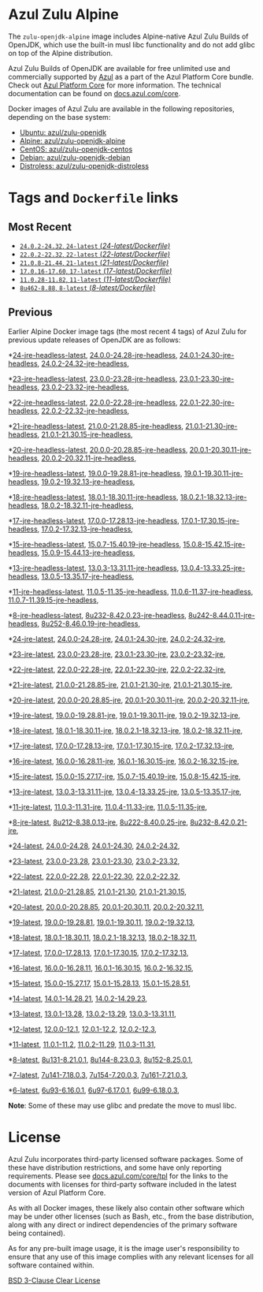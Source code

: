 Azul Zulu Alpine
================

The `zulu-openjdk-alpine` image includes Alpine-native Azul Zulu Builds of OpenJDK, which use the built-in musl libc functionality
and do not add glibc on top of the Alpine distribution.

Azul Zulu Builds of OpenJDK are available for free unlimited use and commercially supported by [Azul][1] as a part of the Azul Platform Core bundle.
Check out [Azul Platform Core][2] for more information. The technical documentation can be found on [docs.azul.com/core][3].

Docker images of Azul Zulu are available in the following repositories, depending on the base system:

  * [Ubuntu: azul/zulu-openjdk][4]
  * [Alpine: azul/zulu-openjdk-alpine][5]
  * [CentOS: azul/zulu-openjdk-centos][6]
  * [Debian: azul/zulu-openjdk-debian][7]
  * [Distroless: azul/zulu-openjdk-distroless][8]

Tags and `Dockerfile` links
===========================

Most Recent
-----------


  * [`24.0.2-24.32`, `24-latest` (*24-latest/Dockerfile)*][36]
  * [`22.0.2-22.32`, `22-latest` (*22-latest/Dockerfile)*][56]
  * [`21.0.8-21.44`, `21-latest` (*21-latest/Dockerfile)*][66]
  * [`17.0.16-17.60`, `17-latest` (*17-latest/Dockerfile)*][127]
  * [`11.0.28-11.82`, `11-latest` (*11-latest/Dockerfile)*][263]
  * [`8u462-8.88`, `8-latest` (*8-latest/Dockerfile)*][353]

Previous
--------

Earlier Alpine Docker image tags (the most recent 4 tags) of Azul Zulu for previous update releases of OpenJDK are as follows:


  *[24-jre-headless-latest][11],
  [24.0.0-24.28-jre-headless][39],
  [24.0.1-24.30-jre-headless][41],
  [24.0.2-24.32-jre-headless][43],
  
  *[23-jre-headless-latest][12],
  [23.0.0-23.28-jre-headless][49],
  [23.0.1-23.30-jre-headless][51],
  [23.0.2-23.32-jre-headless][55],
  
  *[22-jre-headless-latest][13],
  [22.0.0-22.28-jre-headless][57],
  [22.0.1-22.30-jre-headless][61],
  [22.0.2-22.32-jre-headless][65],
  
  *[21-jre-headless-latest][14],
  [21.0.0-21.28.85-jre-headless][67],
  [21.0.1-21.30-jre-headless][71],
  [21.0.1-21.30.15-jre-headless][73],
  
  
  
  
  
  
  
  
  *[20-jre-headless-latest][15],
  [20.0.0-20.28.85-jre-headless][100],
  [20.0.1-20.30.11-jre-headless][102],
  [20.0.2-20.32.11-jre-headless][106],
  
  *[19-jre-headless-latest][16],
  [19.0.0-19.28.81-jre-headless][108],
  [19.0.1-19.30.11-jre-headless][112],
  [19.0.2-19.32.13-jre-headless][116],
  
  *[18-jre-headless-latest][17],
  [18.0.1-18.30.11-jre-headless][118],
  [18.0.2.1-18.32.13-jre-headless][122],
  [18.0.2-18.32.11-jre-headless][124],
  
  *[17-jre-headless-latest][18],
  [17.0.0-17.28.13-jre-headless][128],
  [17.0.1-17.30.15-jre-headless][133],
  [17.0.2-17.32.13-jre-headless][136],
  
  
  
  
  
  
  
  
  
  
  
  
  
  
  
  
  
  
  *[15-jre-headless-latest][19],
  [15.0.7-15.40.19-jre-headless][206],
  [15.0.8-15.42.15-jre-headless][210],
  [15.0.9-15.44.13-jre-headless][212],
  
  
  *[13-jre-headless-latest][20],
  [13.0.3-13.31.11-jre-headless][223],
  [13.0.4-13.33.25-jre-headless][228],
  [13.0.5-13.35.17-jre-headless][231],
  
  
  
  
  
  
  
  
  
  
  *[11-jre-headless-latest][21],
  [11.0.5-11.35-jre-headless][270],
  [11.0.6-11.37-jre-headless][275],
  [11.0.7-11.39.15-jre-headless][278],
  
  
  
  
  
  
  
  
  
  
  
  
  
  
  
  
  
  
  
  
  
  
  
  
  
  *[8-jre-headless-latest][22],
  [8u232-8.42.0.23-jre-headless][370],
  [8u242-8.44.0.11-jre-headless][373],
  [8u252-8.46.0.19-jre-headless][375],
  
  
  
  
  
  
  
  
  
  
  
  
  
  
  
  
  
  
  
  
  
  
  
  
  
  *[24-jre-latest][23],
  [24.0.0-24.28-jre][38],
  [24.0.1-24.30-jre][40],
  [24.0.2-24.32-jre][44],
  
  *[23-jre-latest][24],
  [23.0.0-23.28-jre][47],
  [23.0.1-23.30-jre][52],
  [23.0.2-23.32-jre][54],
  
  *[22-jre-latest][25],
  [22.0.0-22.28-jre][59],
  [22.0.1-22.30-jre][60],
  [22.0.2-22.32-jre][64],
  
  *[21-jre-latest][26],
  [21.0.0-21.28.85-jre][69],
  [21.0.1-21.30-jre][70],
  [21.0.1-21.30.15-jre][75],
  
  
  
  
  
  
  
  
  *[20-jre-latest][27],
  [20.0.0-20.28.85-jre][99],
  [20.0.1-20.30.11-jre][103],
  [20.0.2-20.32.11-jre][105],
  
  *[19-jre-latest][28],
  [19.0.0-19.28.81-jre][110],
  [19.0.1-19.30.11-jre][111],
  [19.0.2-19.32.13-jre][114],
  
  *[18-jre-latest][29],
  [18.0.1-18.30.11-jre][120],
  [18.0.2.1-18.32.13-jre][121],
  [18.0.2-18.32.11-jre][125],
  
  *[17-jre-latest][30],
  [17.0.0-17.28.13-jre][130],
  [17.0.1-17.30.15-jre][131],
  [17.0.2-17.32.13-jre][135],
  
  
  
  
  
  
  
  
  
  
  
  
  
  
  
  
  
  
  *[16-jre-latest][31],
  [16.0.0-16.28.11-jre][190],
  [16.0.1-16.30.15-jre][191],
  [16.0.2-16.32.15-jre][194],
  
  *[15-jre-latest][32],
  [15.0.0-15.27.17-jre][196],
  [15.0.7-15.40.19-jre][205],
  [15.0.8-15.42.15-jre][209],
  
  
  
  *[13-jre-latest][33],
  [13.0.3-13.31.11-jre][225],
  [13.0.4-13.33.25-jre][227],
  [13.0.5-13.35.17-jre][230],
  
  
  
  
  
  
  
  
  
  
  *[11-jre-latest][34],
  [11.0.3-11.31-jre][266],
  [11.0.4-11.33-jre][269],
  [11.0.5-11.35-jre][271],
  
  
  
  
  
  
  
  
  
  
  
  
  
  
  
  
  
  
  
  
  
  
  
  
  
  
  
  
  *[8-jre-latest][35],
  [8u212-8.38.0.13-jre][363],
  [8u222-8.40.0.25-jre][364],
  [8u232-8.42.0.21-jre][367],
  
  
  
  
  
  
  
  
  
  
  
  
  
  
  
  
  
  
  
  
  
  
  
  
  
  
  
  
  
  *[24-latest][36],
  [24.0.0-24.28][37],
  [24.0.1-24.30][42],
  [24.0.2-24.32][45],
  
  *[23-latest][46],
  [23.0.0-23.28][48],
  [23.0.1-23.30][50],
  [23.0.2-23.32][53],
  
  *[22-latest][56],
  [22.0.0-22.28][58],
  [22.0.1-22.30][62],
  [22.0.2-22.32][63],
  
  *[21-latest][66],
  [21.0.0-21.28.85][68],
  [21.0.1-21.30][72],
  [21.0.1-21.30.15][74],
  
  
  
  
  
  
  
  
  *[20-latest][97],
  [20.0.0-20.28.85][98],
  [20.0.1-20.30.11][101],
  [20.0.2-20.32.11][104],
  
  *[19-latest][107],
  [19.0.0-19.28.81][109],
  [19.0.1-19.30.11][113],
  [19.0.2-19.32.13][115],
  
  *[18-latest][117],
  [18.0.1-18.30.11][119],
  [18.0.2.1-18.32.13][123],
  [18.0.2-18.32.11][126],
  
  *[17-latest][127],
  [17.0.0-17.28.13][129],
  [17.0.1-17.30.15][132],
  [17.0.2-17.32.13][134],
  
  
  
  
  
  
  
  
  
  
  
  
  
  
  
  
  
  
  *[16-latest][188],
  [16.0.0-16.28.11][189],
  [16.0.1-16.30.15][192],
  [16.0.2-16.32.15][193],
  
  *[15-latest][195],
  [15.0.0-15.27.17][197],
  [15.0.1-15.28.13][198],
  [15.0.1-15.28.51][199],
  
  
  
  
  
  
  
  
  
  
  *[14-latest][217],
  [14.0.1-14.28.21][218],
  [14.0.2-14.29.23][219],
  
  *[13-latest][220],
  [13.0.1-13.28][221],
  [13.0.2-13.29][222],
  [13.0.3-13.31.11][224],
  
  
  
  
  
  
  
  
  
  
  
  
  *[12-latest][259],
  [12.0.0-12.1][260],
  [12.0.1-12.2][261],
  [12.0.2-12.3][262],
  
  *[11-latest][263],
  [11.0.1-11.2][264],
  [11.0.2-11.29][265],
  [11.0.3-11.31][267],
  
  
  
  
  
  
  
  
  
  
  
  
  
  
  
  
  
  
  
  
  
  
  
  
  
  
  
  
  
  
  *[8-latest][353],
  [8u131-8.21.0.1][354],
  [8u144-8.23.0.3][355],
  [8u152-8.25.0.1][356],
  
  
  
  
  
  
  
  
  
  
  
  
  
  
  
  
  
  
  
  
  
  
  
  
  
  
  
  
  
  
  
  
  
  
  
  
  
  *[7-latest][451],
  [7u141-7.18.0.3][452],
  [7u154-7.20.0.3][453],
  [7u161-7.21.0.3][454],
  
  
  
  
  
  
  
  
  
  
  
  
  
  
  
  
  
  
  
  
  *[6-latest][474],
  [6u93-6.16.0.1][475],
  [6u97-6.17.0.1][476],
  [6u99-6.18.0.3][477],
  
  
  
  
  **Note**: Some of these may use glibc and predate the move to musl libc.

License
=======

Azul Zulu incorporates third-party licensed software packages. Some of these have distribution restrictions, and some have only reporting requirements. Please see [docs.azul.com/core/tpl][9] for the links to the documents with licenses for third-party software included in the latest version of Azul Platform Core.

As with all Docker images, these likely also contain other software which may be under other licenses (such as Bash, etc., from the base distribution, along with any direct or indirect dependencies of the primary software being contained).

As for any pre-built image usage, it is the image user's responsibility to ensure that any use of this image complies with any relevant licenses for all software contained within.

[BSD 3-Clause Clear License][10]

  [1]: https://www.azul.com/
  [2]: https://www.azul.com/products/core/
  [3]: https://docs.azul.com/core/
  [4]: https://hub.docker.com/r/azul/zulu-openjdk
  [5]: https://hub.docker.com/r/azul/zulu-openjdk-alpine
  [6]: https://hub.docker.com/r/azul/zulu-openjdk-centos
  [7]: https://hub.docker.com/r/azul/zulu-openjdk-debian
  [8]: https://hub.docker.com/r/azul/zulu-openjdk-distroless
  [9]: https://docs.azul.com/core/tpl
  [10]: https://github.com/zulu-openjdk/zulu-openjdk/blob/master/LICENSE.txt


  [11]: https://github.com/zulu-openjdk/zulu-openjdk/blob/master/alpine/24-jre-headless-latest/Dockerfile
  [39]: https://github.com/zulu-openjdk/zulu-openjdk/blob/master/alpine/24.0.0-24.28-jre-headless/Dockerfile
  [41]: https://github.com/zulu-openjdk/zulu-openjdk/blob/master/alpine/24.0.1-24.30-jre-headless/Dockerfile
  [43]: https://github.com/zulu-openjdk/zulu-openjdk/blob/master/alpine/24.0.2-24.32-jre-headless/Dockerfile
  
  [12]: https://github.com/zulu-openjdk/zulu-openjdk/blob/master/alpine/23-jre-headless-latest/Dockerfile
  [49]: https://github.com/zulu-openjdk/zulu-openjdk/blob/master/alpine/23.0.0-23.28-jre-headless/Dockerfile
  [51]: https://github.com/zulu-openjdk/zulu-openjdk/blob/master/alpine/23.0.1-23.30-jre-headless/Dockerfile
  [55]: https://github.com/zulu-openjdk/zulu-openjdk/blob/master/alpine/23.0.2-23.32-jre-headless/Dockerfile
  
  [13]: https://github.com/zulu-openjdk/zulu-openjdk/blob/master/alpine/22-jre-headless-latest/Dockerfile
  [57]: https://github.com/zulu-openjdk/zulu-openjdk/blob/master/alpine/22.0.0-22.28-jre-headless/Dockerfile
  [61]: https://github.com/zulu-openjdk/zulu-openjdk/blob/master/alpine/22.0.1-22.30-jre-headless/Dockerfile
  [65]: https://github.com/zulu-openjdk/zulu-openjdk/blob/master/alpine/22.0.2-22.32-jre-headless/Dockerfile
  
  [14]: https://github.com/zulu-openjdk/zulu-openjdk/blob/master/alpine/21-jre-headless-latest/Dockerfile
  [67]: https://github.com/zulu-openjdk/zulu-openjdk/blob/master/alpine/21.0.0-21.28.85-jre-headless/Dockerfile
  [71]: https://github.com/zulu-openjdk/zulu-openjdk/blob/master/alpine/21.0.1-21.30-jre-headless/Dockerfile
  [73]: https://github.com/zulu-openjdk/zulu-openjdk/blob/master/alpine/21.0.1-21.30.15-jre-headless/Dockerfile
  
  
  
  
  
  
  
  
  [15]: https://github.com/zulu-openjdk/zulu-openjdk/blob/master/alpine/20-jre-headless-latest/Dockerfile
  [100]: https://github.com/zulu-openjdk/zulu-openjdk/blob/master/alpine/20.0.0-20.28.85-jre-headless/Dockerfile
  [102]: https://github.com/zulu-openjdk/zulu-openjdk/blob/master/alpine/20.0.1-20.30.11-jre-headless/Dockerfile
  [106]: https://github.com/zulu-openjdk/zulu-openjdk/blob/master/alpine/20.0.2-20.32.11-jre-headless/Dockerfile
  
  [16]: https://github.com/zulu-openjdk/zulu-openjdk/blob/master/alpine/19-jre-headless-latest/Dockerfile
  [108]: https://github.com/zulu-openjdk/zulu-openjdk/blob/master/alpine/19.0.0-19.28.81-jre-headless/Dockerfile
  [112]: https://github.com/zulu-openjdk/zulu-openjdk/blob/master/alpine/19.0.1-19.30.11-jre-headless/Dockerfile
  [116]: https://github.com/zulu-openjdk/zulu-openjdk/blob/master/alpine/19.0.2-19.32.13-jre-headless/Dockerfile
  
  [17]: https://github.com/zulu-openjdk/zulu-openjdk/blob/master/alpine/18-jre-headless-latest/Dockerfile
  [118]: https://github.com/zulu-openjdk/zulu-openjdk/blob/master/alpine/18.0.1-18.30.11-jre-headless/Dockerfile
  [122]: https://github.com/zulu-openjdk/zulu-openjdk/blob/master/alpine/18.0.2.1-18.32.13-jre-headless/Dockerfile
  [124]: https://github.com/zulu-openjdk/zulu-openjdk/blob/master/alpine/18.0.2-18.32.11-jre-headless/Dockerfile
  
  [18]: https://github.com/zulu-openjdk/zulu-openjdk/blob/master/alpine/17-jre-headless-latest/Dockerfile
  [128]: https://github.com/zulu-openjdk/zulu-openjdk/blob/master/alpine/17.0.0-17.28.13-jre-headless/Dockerfile
  [133]: https://github.com/zulu-openjdk/zulu-openjdk/blob/master/alpine/17.0.1-17.30.15-jre-headless/Dockerfile
  [136]: https://github.com/zulu-openjdk/zulu-openjdk/blob/master/alpine/17.0.2-17.32.13-jre-headless/Dockerfile
  
  
  
  
  
  
  
  
  
  
  
  
  
  
  
  
  
  
  [19]: https://github.com/zulu-openjdk/zulu-openjdk/blob/master/alpine/15-jre-headless-latest/Dockerfile
  [206]: https://github.com/zulu-openjdk/zulu-openjdk/blob/master/alpine/15.0.7-15.40.19-jre-headless/Dockerfile
  [210]: https://github.com/zulu-openjdk/zulu-openjdk/blob/master/alpine/15.0.8-15.42.15-jre-headless/Dockerfile
  [212]: https://github.com/zulu-openjdk/zulu-openjdk/blob/master/alpine/15.0.9-15.44.13-jre-headless/Dockerfile
  
  
  [20]: https://github.com/zulu-openjdk/zulu-openjdk/blob/master/alpine/13-jre-headless-latest/Dockerfile
  [223]: https://github.com/zulu-openjdk/zulu-openjdk/blob/master/alpine/13.0.3-13.31.11-jre-headless/Dockerfile
  [228]: https://github.com/zulu-openjdk/zulu-openjdk/blob/master/alpine/13.0.4-13.33.25-jre-headless/Dockerfile
  [231]: https://github.com/zulu-openjdk/zulu-openjdk/blob/master/alpine/13.0.5-13.35.17-jre-headless/Dockerfile
  
  
  
  
  
  
  
  
  
  
  [21]: https://github.com/zulu-openjdk/zulu-openjdk/blob/master/alpine/11-jre-headless-latest/Dockerfile
  [270]: https://github.com/zulu-openjdk/zulu-openjdk/blob/master/alpine/11.0.5-11.35-jre-headless/Dockerfile
  [275]: https://github.com/zulu-openjdk/zulu-openjdk/blob/master/alpine/11.0.6-11.37-jre-headless/Dockerfile
  [278]: https://github.com/zulu-openjdk/zulu-openjdk/blob/master/alpine/11.0.7-11.39.15-jre-headless/Dockerfile
  
  
  
  
  
  
  
  
  
  
  
  
  
  
  
  
  
  
  
  
  
  
  
  
  
  [22]: https://github.com/zulu-openjdk/zulu-openjdk/blob/master/alpine/8-jre-headless-latest/Dockerfile
  [370]: https://github.com/zulu-openjdk/zulu-openjdk/blob/master/alpine/8u232-8.42.0.23-jre-headless/Dockerfile
  [373]: https://github.com/zulu-openjdk/zulu-openjdk/blob/master/alpine/8u242-8.44.0.11-jre-headless/Dockerfile
  [375]: https://github.com/zulu-openjdk/zulu-openjdk/blob/master/alpine/8u252-8.46.0.19-jre-headless/Dockerfile
  
  
  
  
  
  
  
  
  
  
  
  
  
  
  
  
  
  
  
  
  
  
  
  
  
  [23]: https://github.com/zulu-openjdk/zulu-openjdk/blob/master/alpine/24-jre-latest/Dockerfile
  [38]: https://github.com/zulu-openjdk/zulu-openjdk/blob/master/alpine/24.0.0-24.28-jre/Dockerfile
  [40]: https://github.com/zulu-openjdk/zulu-openjdk/blob/master/alpine/24.0.1-24.30-jre/Dockerfile
  [44]: https://github.com/zulu-openjdk/zulu-openjdk/blob/master/alpine/24.0.2-24.32-jre/Dockerfile
  
  [24]: https://github.com/zulu-openjdk/zulu-openjdk/blob/master/alpine/23-jre-latest/Dockerfile
  [47]: https://github.com/zulu-openjdk/zulu-openjdk/blob/master/alpine/23.0.0-23.28-jre/Dockerfile
  [52]: https://github.com/zulu-openjdk/zulu-openjdk/blob/master/alpine/23.0.1-23.30-jre/Dockerfile
  [54]: https://github.com/zulu-openjdk/zulu-openjdk/blob/master/alpine/23.0.2-23.32-jre/Dockerfile
  
  [25]: https://github.com/zulu-openjdk/zulu-openjdk/blob/master/alpine/22-jre-latest/Dockerfile
  [59]: https://github.com/zulu-openjdk/zulu-openjdk/blob/master/alpine/22.0.0-22.28-jre/Dockerfile
  [60]: https://github.com/zulu-openjdk/zulu-openjdk/blob/master/alpine/22.0.1-22.30-jre/Dockerfile
  [64]: https://github.com/zulu-openjdk/zulu-openjdk/blob/master/alpine/22.0.2-22.32-jre/Dockerfile
  
  [26]: https://github.com/zulu-openjdk/zulu-openjdk/blob/master/alpine/21-jre-latest/Dockerfile
  [69]: https://github.com/zulu-openjdk/zulu-openjdk/blob/master/alpine/21.0.0-21.28.85-jre/Dockerfile
  [70]: https://github.com/zulu-openjdk/zulu-openjdk/blob/master/alpine/21.0.1-21.30-jre/Dockerfile
  [75]: https://github.com/zulu-openjdk/zulu-openjdk/blob/master/alpine/21.0.1-21.30.15-jre/Dockerfile
  
  
  
  
  
  
  
  
  [27]: https://github.com/zulu-openjdk/zulu-openjdk/blob/master/alpine/20-jre-latest/Dockerfile
  [99]: https://github.com/zulu-openjdk/zulu-openjdk/blob/master/alpine/20.0.0-20.28.85-jre/Dockerfile
  [103]: https://github.com/zulu-openjdk/zulu-openjdk/blob/master/alpine/20.0.1-20.30.11-jre/Dockerfile
  [105]: https://github.com/zulu-openjdk/zulu-openjdk/blob/master/alpine/20.0.2-20.32.11-jre/Dockerfile
  
  [28]: https://github.com/zulu-openjdk/zulu-openjdk/blob/master/alpine/19-jre-latest/Dockerfile
  [110]: https://github.com/zulu-openjdk/zulu-openjdk/blob/master/alpine/19.0.0-19.28.81-jre/Dockerfile
  [111]: https://github.com/zulu-openjdk/zulu-openjdk/blob/master/alpine/19.0.1-19.30.11-jre/Dockerfile
  [114]: https://github.com/zulu-openjdk/zulu-openjdk/blob/master/alpine/19.0.2-19.32.13-jre/Dockerfile
  
  [29]: https://github.com/zulu-openjdk/zulu-openjdk/blob/master/alpine/18-jre-latest/Dockerfile
  [120]: https://github.com/zulu-openjdk/zulu-openjdk/blob/master/alpine/18.0.1-18.30.11-jre/Dockerfile
  [121]: https://github.com/zulu-openjdk/zulu-openjdk/blob/master/alpine/18.0.2.1-18.32.13-jre/Dockerfile
  [125]: https://github.com/zulu-openjdk/zulu-openjdk/blob/master/alpine/18.0.2-18.32.11-jre/Dockerfile
  
  [30]: https://github.com/zulu-openjdk/zulu-openjdk/blob/master/alpine/17-jre-latest/Dockerfile
  [130]: https://github.com/zulu-openjdk/zulu-openjdk/blob/master/alpine/17.0.0-17.28.13-jre/Dockerfile
  [131]: https://github.com/zulu-openjdk/zulu-openjdk/blob/master/alpine/17.0.1-17.30.15-jre/Dockerfile
  [135]: https://github.com/zulu-openjdk/zulu-openjdk/blob/master/alpine/17.0.2-17.32.13-jre/Dockerfile
  
  
  
  
  
  
  
  
  
  
  
  
  
  
  
  
  
  
  [31]: https://github.com/zulu-openjdk/zulu-openjdk/blob/master/alpine/16-jre-latest/Dockerfile
  [190]: https://github.com/zulu-openjdk/zulu-openjdk/blob/master/alpine/16.0.0-16.28.11-jre/Dockerfile
  [191]: https://github.com/zulu-openjdk/zulu-openjdk/blob/master/alpine/16.0.1-16.30.15-jre/Dockerfile
  [194]: https://github.com/zulu-openjdk/zulu-openjdk/blob/master/alpine/16.0.2-16.32.15-jre/Dockerfile
  
  [32]: https://github.com/zulu-openjdk/zulu-openjdk/blob/master/alpine/15-jre-latest/Dockerfile
  [196]: https://github.com/zulu-openjdk/zulu-openjdk/blob/master/alpine/15.0.0-15.27.17-jre/Dockerfile
  [205]: https://github.com/zulu-openjdk/zulu-openjdk/blob/master/alpine/15.0.7-15.40.19-jre/Dockerfile
  [209]: https://github.com/zulu-openjdk/zulu-openjdk/blob/master/alpine/15.0.8-15.42.15-jre/Dockerfile
  
  
  
  [33]: https://github.com/zulu-openjdk/zulu-openjdk/blob/master/alpine/13-jre-latest/Dockerfile
  [225]: https://github.com/zulu-openjdk/zulu-openjdk/blob/master/alpine/13.0.3-13.31.11-jre/Dockerfile
  [227]: https://github.com/zulu-openjdk/zulu-openjdk/blob/master/alpine/13.0.4-13.33.25-jre/Dockerfile
  [230]: https://github.com/zulu-openjdk/zulu-openjdk/blob/master/alpine/13.0.5-13.35.17-jre/Dockerfile
  
  
  
  
  
  
  
  
  
  
  [34]: https://github.com/zulu-openjdk/zulu-openjdk/blob/master/alpine/11-jre-latest/Dockerfile
  [266]: https://github.com/zulu-openjdk/zulu-openjdk/blob/master/alpine/11.0.3-11.31-jre/Dockerfile
  [269]: https://github.com/zulu-openjdk/zulu-openjdk/blob/master/alpine/11.0.4-11.33-jre/Dockerfile
  [271]: https://github.com/zulu-openjdk/zulu-openjdk/blob/master/alpine/11.0.5-11.35-jre/Dockerfile
  
  
  
  
  
  
  
  
  
  
  
  
  
  
  
  
  
  
  
  
  
  
  
  
  
  
  
  
  [35]: https://github.com/zulu-openjdk/zulu-openjdk/blob/master/alpine/8-jre-latest/Dockerfile
  [363]: https://github.com/zulu-openjdk/zulu-openjdk/blob/master/alpine/8u212-8.38.0.13-jre/Dockerfile
  [364]: https://github.com/zulu-openjdk/zulu-openjdk/blob/master/alpine/8u222-8.40.0.25-jre/Dockerfile
  [367]: https://github.com/zulu-openjdk/zulu-openjdk/blob/master/alpine/8u232-8.42.0.21-jre/Dockerfile
  
  
  
  
  
  
  
  
  
  
  
  
  
  
  
  
  
  
  
  
  
  
  
  
  
  
  
  
  
  [36]: https://github.com/zulu-openjdk/zulu-openjdk/blob/master/alpine/24-latest/Dockerfile
  [37]: https://github.com/zulu-openjdk/zulu-openjdk/blob/master/alpine/24.0.0-24.28/Dockerfile
  [42]: https://github.com/zulu-openjdk/zulu-openjdk/blob/master/alpine/24.0.1-24.30/Dockerfile
  [45]: https://github.com/zulu-openjdk/zulu-openjdk/blob/master/alpine/24.0.2-24.32/Dockerfile
  
  [46]: https://github.com/zulu-openjdk/zulu-openjdk/blob/master/alpine/23-latest/Dockerfile
  [48]: https://github.com/zulu-openjdk/zulu-openjdk/blob/master/alpine/23.0.0-23.28/Dockerfile
  [50]: https://github.com/zulu-openjdk/zulu-openjdk/blob/master/alpine/23.0.1-23.30/Dockerfile
  [53]: https://github.com/zulu-openjdk/zulu-openjdk/blob/master/alpine/23.0.2-23.32/Dockerfile
  
  [56]: https://github.com/zulu-openjdk/zulu-openjdk/blob/master/alpine/22-latest/Dockerfile
  [58]: https://github.com/zulu-openjdk/zulu-openjdk/blob/master/alpine/22.0.0-22.28/Dockerfile
  [62]: https://github.com/zulu-openjdk/zulu-openjdk/blob/master/alpine/22.0.1-22.30/Dockerfile
  [63]: https://github.com/zulu-openjdk/zulu-openjdk/blob/master/alpine/22.0.2-22.32/Dockerfile
  
  [66]: https://github.com/zulu-openjdk/zulu-openjdk/blob/master/alpine/21-latest/Dockerfile
  [68]: https://github.com/zulu-openjdk/zulu-openjdk/blob/master/alpine/21.0.0-21.28.85/Dockerfile
  [72]: https://github.com/zulu-openjdk/zulu-openjdk/blob/master/alpine/21.0.1-21.30/Dockerfile
  [74]: https://github.com/zulu-openjdk/zulu-openjdk/blob/master/alpine/21.0.1-21.30.15/Dockerfile
  
  
  
  
  
  
  
  
  [97]: https://github.com/zulu-openjdk/zulu-openjdk/blob/master/alpine/20-latest/Dockerfile
  [98]: https://github.com/zulu-openjdk/zulu-openjdk/blob/master/alpine/20.0.0-20.28.85/Dockerfile
  [101]: https://github.com/zulu-openjdk/zulu-openjdk/blob/master/alpine/20.0.1-20.30.11/Dockerfile
  [104]: https://github.com/zulu-openjdk/zulu-openjdk/blob/master/alpine/20.0.2-20.32.11/Dockerfile
  
  [107]: https://github.com/zulu-openjdk/zulu-openjdk/blob/master/alpine/19-latest/Dockerfile
  [109]: https://github.com/zulu-openjdk/zulu-openjdk/blob/master/alpine/19.0.0-19.28.81/Dockerfile
  [113]: https://github.com/zulu-openjdk/zulu-openjdk/blob/master/alpine/19.0.1-19.30.11/Dockerfile
  [115]: https://github.com/zulu-openjdk/zulu-openjdk/blob/master/alpine/19.0.2-19.32.13/Dockerfile
  
  [117]: https://github.com/zulu-openjdk/zulu-openjdk/blob/master/alpine/18-latest/Dockerfile
  [119]: https://github.com/zulu-openjdk/zulu-openjdk/blob/master/alpine/18.0.1-18.30.11/Dockerfile
  [123]: https://github.com/zulu-openjdk/zulu-openjdk/blob/master/alpine/18.0.2.1-18.32.13/Dockerfile
  [126]: https://github.com/zulu-openjdk/zulu-openjdk/blob/master/alpine/18.0.2-18.32.11/Dockerfile
  
  [127]: https://github.com/zulu-openjdk/zulu-openjdk/blob/master/alpine/17-latest/Dockerfile
  [129]: https://github.com/zulu-openjdk/zulu-openjdk/blob/master/alpine/17.0.0-17.28.13/Dockerfile
  [132]: https://github.com/zulu-openjdk/zulu-openjdk/blob/master/alpine/17.0.1-17.30.15/Dockerfile
  [134]: https://github.com/zulu-openjdk/zulu-openjdk/blob/master/alpine/17.0.2-17.32.13/Dockerfile
  
  
  
  
  
  
  
  
  
  
  
  
  
  
  
  
  
  
  [188]: https://github.com/zulu-openjdk/zulu-openjdk/blob/master/alpine/16-latest/Dockerfile
  [189]: https://github.com/zulu-openjdk/zulu-openjdk/blob/master/alpine/16.0.0-16.28.11/Dockerfile
  [192]: https://github.com/zulu-openjdk/zulu-openjdk/blob/master/alpine/16.0.1-16.30.15/Dockerfile
  [193]: https://github.com/zulu-openjdk/zulu-openjdk/blob/master/alpine/16.0.2-16.32.15/Dockerfile
  
  [195]: https://github.com/zulu-openjdk/zulu-openjdk/blob/master/alpine/15-latest/Dockerfile
  [197]: https://github.com/zulu-openjdk/zulu-openjdk/blob/master/alpine/15.0.0-15.27.17/Dockerfile
  [198]: https://github.com/zulu-openjdk/zulu-openjdk/blob/master/alpine/15.0.1-15.28.13/Dockerfile
  [199]: https://github.com/zulu-openjdk/zulu-openjdk/blob/master/alpine/15.0.1-15.28.51/Dockerfile
  
  
  
  
  
  
  
  
  
  
  [217]: https://github.com/zulu-openjdk/zulu-openjdk/blob/master/alpine/14-latest/Dockerfile
  [218]: https://github.com/zulu-openjdk/zulu-openjdk/blob/master/alpine/14.0.1-14.28.21/Dockerfile
  [219]: https://github.com/zulu-openjdk/zulu-openjdk/blob/master/alpine/14.0.2-14.29.23/Dockerfile
  
  [220]: https://github.com/zulu-openjdk/zulu-openjdk/blob/master/alpine/13-latest/Dockerfile
  [221]: https://github.com/zulu-openjdk/zulu-openjdk/blob/master/alpine/13.0.1-13.28/Dockerfile
  [222]: https://github.com/zulu-openjdk/zulu-openjdk/blob/master/alpine/13.0.2-13.29/Dockerfile
  [224]: https://github.com/zulu-openjdk/zulu-openjdk/blob/master/alpine/13.0.3-13.31.11/Dockerfile
  
  
  
  
  
  
  
  
  
  
  
  
  [259]: https://github.com/zulu-openjdk/zulu-openjdk/blob/master/alpine/12-latest/Dockerfile
  [260]: https://github.com/zulu-openjdk/zulu-openjdk/blob/master/alpine/12.0.0-12.1/Dockerfile
  [261]: https://github.com/zulu-openjdk/zulu-openjdk/blob/master/alpine/12.0.1-12.2/Dockerfile
  [262]: https://github.com/zulu-openjdk/zulu-openjdk/blob/master/alpine/12.0.2-12.3/Dockerfile
  
  [263]: https://github.com/zulu-openjdk/zulu-openjdk/blob/master/alpine/11-latest/Dockerfile
  [264]: https://github.com/zulu-openjdk/zulu-openjdk/blob/master/alpine/11.0.1-11.2/Dockerfile
  [265]: https://github.com/zulu-openjdk/zulu-openjdk/blob/master/alpine/11.0.2-11.29/Dockerfile
  [267]: https://github.com/zulu-openjdk/zulu-openjdk/blob/master/alpine/11.0.3-11.31/Dockerfile
  
  
  
  
  
  
  
  
  
  
  
  
  
  
  
  
  
  
  
  
  
  
  
  
  
  
  
  
  
  
  [353]: https://github.com/zulu-openjdk/zulu-openjdk/blob/master/alpine/8-latest/Dockerfile
  [354]: https://github.com/zulu-openjdk/zulu-openjdk/blob/master/alpine/8u131-8.21.0.1/Dockerfile
  [355]: https://github.com/zulu-openjdk/zulu-openjdk/blob/master/alpine/8u144-8.23.0.3/Dockerfile
  [356]: https://github.com/zulu-openjdk/zulu-openjdk/blob/master/alpine/8u152-8.25.0.1/Dockerfile
  
  
  
  
  
  
  
  
  
  
  
  
  
  
  
  
  
  
  
  
  
  
  
  
  
  
  
  
  
  
  
  
  
  
  
  
  
  [451]: https://github.com/zulu-openjdk/zulu-openjdk/blob/master/alpine/7-latest/Dockerfile
  [452]: https://github.com/zulu-openjdk/zulu-openjdk/blob/master/alpine/7u141-7.18.0.3/Dockerfile
  [453]: https://github.com/zulu-openjdk/zulu-openjdk/blob/master/alpine/7u154-7.20.0.3/Dockerfile
  [454]: https://github.com/zulu-openjdk/zulu-openjdk/blob/master/alpine/7u161-7.21.0.3/Dockerfile
  
  
  
  
  
  
  
  
  
  
  
  
  
  
  
  
  
  
  
  
  [474]: https://github.com/zulu-openjdk/zulu-openjdk/blob/master/alpine/6-latest/Dockerfile
  [475]: https://github.com/zulu-openjdk/zulu-openjdk/blob/master/alpine/6u93-6.16.0.1/Dockerfile
  [476]: https://github.com/zulu-openjdk/zulu-openjdk/blob/master/alpine/6u97-6.17.0.1/Dockerfile
  [477]: https://github.com/zulu-openjdk/zulu-openjdk/blob/master/alpine/6u99-6.18.0.3/Dockerfile
  
  
  
  
  